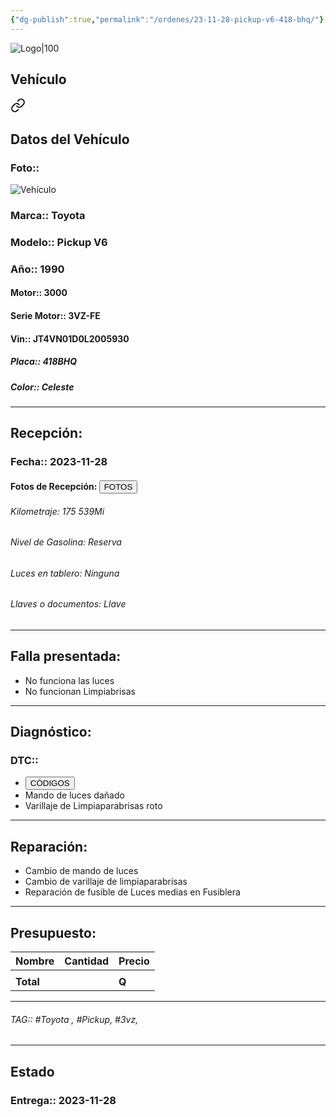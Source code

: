 ```yaml
---
{"dg-publish":true,"permalink":"/ordenes/23-11-28-pickup-v6-418-bhq/"}
---
```


![Logo|100](http://drive.google.com/uc?export=view&id=137fl3TIZ0-PU8b-Pt0bsjclwHub_u78G)

## Vehículo

<div class="transclusion internal-embed is-loaded"><a class="markdown-embed-link" href="/vehiculos/toyota/pickup-v6-418-bhq/#datos-del-vehiculo" aria-label="Open link"><svg xmlns="http://www.w3.org/2000/svg" width="24" height="24" viewBox="0 0 24 24" fill="none" stroke="currentColor" stroke-width="2" stroke-linecap="round" stroke-linejoin="round" class="svg-icon lucide-link"><path d="M10 13a5 5 0 0 0 7.54.54l3-3a5 5 0 0 0-7.07-7.07l-1.72 1.71"></path><path d="M14 11a5 5 0 0 0-7.54-.54l-3 3a5 5 0 0 0 7.07 7.07l1.71-1.71"></path></svg></a><div class="markdown-embed">



## Datos del Vehículo 
### Foto:: 
![Vehículo](http://drive.google.com/uc?export=view&id=1MWzfclPU7R6CPGQO0IzK5dUB7CH3P41o)

### Marca:: Toyota 
### Modelo:: Pickup V6
### Año:: 1990
#### Motor:: 3000
#### Serie Motor:: 3VZ-FE
#### Vin:: JT4VN01D0L2005930
##### Placa:: 418BHQ
##### Color:: Celeste
---


</div></div>


## Recepción:
### Fecha:: 2023-11-28
#### Fotos de Recepción: <a href="http"><button class="btn success">FOTOS</button></a>

###### Kilometraje: 175 539Mi
###### Nivel de Gasolina: Reserva
###### Luces en tablero: Ninguna 
###### Llaves o documentos: Llave

---

## Falla presentada:
- No funciona las luces 
- No funcionan Limpiabrisas 


---

## Diagnóstico:
### DTC:: 

- <a href="http"><button class="btn success">CÓDIGOS</button></a>
- Mando de luces dañado 
- Varillaje de Limpiaparabrisas roto

---
## Reparación:
- Cambio de mando de luces 
- Cambio de varillaje de limpiaparabrisas
- Reparación de fusible de Luces medias en Fusiblera 

---

## Presupuesto:

| Nombre | Cantidad | Precio |
| ------ | -------- | ------ |
|        |          |        |
| **Total**       |        |    **Q**    |

---

###### TAG:: #Toyota , #Pickup, #3vz, 

---

## Estado

### Entrega:: 2023-11-28